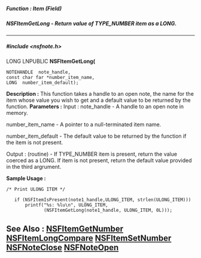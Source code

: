 ##### Function : Item (Field)
##### NSFItemGetLong - Return value of  TYPE_NUMBER item as a LONG.
---
##### #include <nsfnote.h>
LONG LNPUBLIC **NSFItemGetLong(**

	NOTEHANDLE  note_handle,
	const char far *number_item_name,
	LONG  number_item_default);
**Description :**
This function takes a handle to an open note, the name for the item whose value 
you wish to get and a default value to be returned by the function.
**Parameters :**
Input :
note_handle  -  A handle to an open note in memory.

number_item_name  -  A pointer to a null-terminated item name.

number_item_default  -  The default value to be returned by the function if the item is not present.

Output :
(routine)  -  If TYPE_NUMBER item is present, return the value coerced as a LONG.  If item is not present, return the default value provided in the third argrument.


**Sample Usage :**
```
/* Print ULONG ITEM */

   if (NSFItemIsPresent(note1_handle,ULONG_ITEM, strlen(ULONG_ITEM)))
       printf("%s: %lu\n", ULONG_ITEM,
              (NSFItemGetLong(note1_handle, ULONG_ITEM, 0L)));
```
**See Also :**
[NSFItemGetNumber](D:/md_files/NSFItemGetNumber.md)
[NSFItemLongCompare](D:/md_files/NSFItemLongCompare.md)
[NSFItemSetNumber](D:/md_files/NSFItemSetNumber.md)
[NSFNoteClose](D:/md_files/NSFNoteClose.md)
[NSFNoteOpen](D:/md_files/NSFNoteOpen.md)
---
